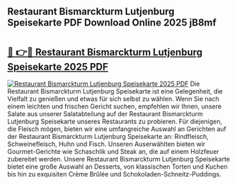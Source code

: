 ## Restaurant Bismarckturm Lutjenburg Speisekarte PDF Download Online 2025 jB8mf

# <h2><a href="http://gccmtqx.nevu.top/?p=Restaurant+Bismarckturm+Lutjenburg+Speisekarte">🔗 👉🔴 Restaurant Bismarckturm Lutjenburg Speisekarte 2025 PDF</a></h2>

[![Restaurant Bismarckturm Lutjenburg Speisekarte 2025 PDF](https://i.imgur.com/dBaPXMq.png)](http://gccmtqx.nevu.top/?p=Restaurant+Bismarckturm+Lutjenburg+Speisekarte)
Die Restaurant Bismarckturm Lutjenburg Speisekarte ist eine Gelegenheit, die Vielfalt zu genießen und etwas für sich selbst zu wählen. Wenn Sie nach einem leichten und frischen Gericht suchen, empfehlen wir Ihnen, unsere Salate aus unserer Salatabteilung auf der Restaurant Bismarckturm Lutjenburg Speisekarte unseres Restaurants zu probieren. Für diejenigen, die Fleisch mögen, bieten wir eine umfangreiche Auswahl an Gerichten auf der Restaurant Bismarckturm Lutjenburg Speisekarte an: Rindfleisch, Schweinefleisch, Huhn und Fisch. Unseren Auserwählten bieten wir Gourmet-Gerichte wie Schaschlik und Steak an, die auf einem Holzfeuer zubereitet werden. Unsere Restaurant Bismarckturm Lutjenburg Speisekarte bietet eine große Auswahl an Desserts, von klassischen Torten und Kuchen bis hin zu exquisiten Crème Brûlée und Schokoladen-Schneitz-Puddings.
